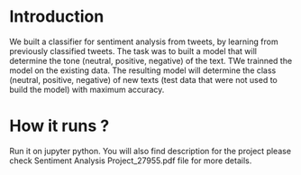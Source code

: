 # Introduction
We built a classifier for sentiment analysis from tweets, by learning from previously
classified tweets. The task was to built a model that will determine the tone (neutral, positive, negative) of
the text. TWe trainned the model on the existing data. The resulting model will
determine the class (neutral, positive, negative) of new texts (test data that were not used to build the
model) with maximum accuracy.

# How it runs ?
Run it on jupyter python. You will also find description for the project please check Sentiment Analysis Project_27955.pdf file for more details.
